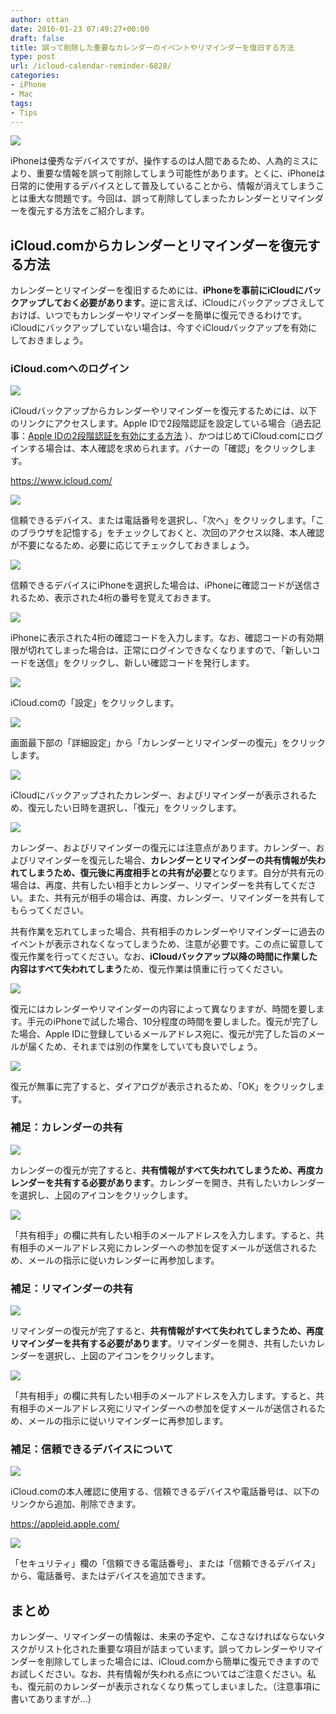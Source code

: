 ```yaml
---
author: ottan
date: 2016-01-23 07:49:27+00:00
draft: false
title: 誤って削除した重要なカレンダーのイベントやリマインダーを復旧する方法
type: post
url: /icloud-calendar-reminder-6828/
categories:
- iPhone
- Mac
tags:
- Tips
---
```


![](/images/2016/01/160123-56a324368a642-1.png)






iPhoneは優秀なデバイスですが、操作するのは人間であるため、人為的ミスにより、重要な情報を誤って削除してしまう可能性があります。とくに、iPhoneは日常的に使用するデバイスとして普及していることから、情報が消えてしまうことは重大な問題です。今回は、誤って削除してしまったカレンダーとリマインダーを復元する方法をご紹介します。





## iCloud.comからカレンダーとリマインダーを復元する方法





カレンダーとリマインダーを復旧するためには、**iPhoneを事前にiCloudにバックアップしておく必要があります**。逆に言えば、iCloudにバックアップさえしておけば、いつでもカレンダーやリマインダーを簡単に復元できるわけです。iCloudにバックアップしていない場合は、今すぐiCloudバックアップを有効にしておきましょう。





### iCloud.comへのログイン





![](/images/2016/01/160123-56a324383bc89-1.png)






iCloudバックアップからカレンダーやリマインダーを復元するためには、以下のリンクにアクセスします。Apple IDで2段階認証を設定している場合（過去記事：[Apple IDの2段階認証を有効にする方法](/appleid-two-step-authentication-2163/)
）、かつはじめてiCloud.comにログインする場合は、本人確認を求められます。バナーの「確認」をクリックします。



https://www.icloud.com/



![](/images/2016/01/160123-56a3243def7d1-1.png)






信頼できるデバイス、または電話番号を選択し、「次へ」をクリックします。「このブラウザを記憶する」をチェックしておくと、次回のアクセス以降、本人確認が不要になるため、必要に応じてチェックしておきましょう。





![](/images/2016/01/160123-56a3243f95a63-1.png)






信頼できるデバイスにiPhoneを選択した場合は、iPhoneに確認コードが送信されるため、表示された4桁の番号を覚えておきます。





![](/images/2016/01/160123-56a32440ad55b-1.png)






iPhoneに表示された4桁の確認コードを入力します。なお、確認コードの有効期限が切れてしまった場合は、正常にログインできなくなりますので、「新しいコードを送信」をクリックし、新しい確認コードを発行します。





![](/images/2016/01/160123-56a324439b089-1.png)






iCloud.comの「設定」をクリックします。





![](/images/2016/01/160123-56a32450b37ce-1.png)






画面最下部の「詳細設定」から「カレンダーとリマインダーの復元」をクリックします。





![](/images/2016/01/160123-56a32451ea2dc-1.png)






iCloudにバックアップされたカレンダー、およびリマインダーが表示されるため、復元したい日時を選択し、「復元」をクリックします。





![](/images/2016/01/160123-56a3245679e38-1.png)






カレンダー、およびリマインダーの復元には注意点があります。カレンダー、およびリマインダーを復元した場合、**カレンダーとリマインダーの共有情報が失われてしまうため、復元後に再度相手との共有が必要**となります。自分が共有元の場合は、再度、共有したい相手とカレンダー、リマインダーを共有してください。また、共有元が相手の場合は、再度、カレンダー、リマインダーを共有してもらってください。





共有作業を忘れてしまった場合、共有相手のカレンダーやリマインダーに過去のイベントが表示されなくなってしまうため、注意が必要です。この点に留意して復元作業を行ってください。なお、**iCloudバックアップ以降の時間に作業した内容はすべて失われてしまう**ため、復元作業は慎重に行ってください。





![](/images/2016/01/160123-56a324581d9b7-1.png)






復元にはカレンダーやリマインダーの内容によって異なりますが、時間を要します。手元のiPhoneで試した場合、10分程度の時間を要しました。復元が完了した場合、Apple IDに登録しているメールアドレス宛に、復元が完了した旨のメールが届くため、それまでは別の作業をしていても良いでしょう。





![](/images/2016/01/160123-56a324618c3bb-1.png)






復元が無事に完了すると、ダイアログが表示されるため、「OK」をクリックします。





### 補足：カレンダーの共有





![](/images/2016/01/160123-56a32462a90b8-1.png)






カレンダーの復元が完了すると、**共有情報がすべて失われてしまうため、再度カレンダーを共有する必要があります**。カレンダーを開き、共有したいカレンダーを選択し、上図のアイコンをクリックします。





![](/images/2016/01/160123-56a3246bf156a-1.png)






「共有相手」の欄に共有したい相手のメールアドレスを入力します。すると、共有相手のメールアドレス宛にカレンダーへの参加を促すメールが送信されるため、メールの指示に従いカレンダーに再参加します。





### 補足：リマインダーの共有





![](/images/2016/01/160123-56a3308185be5-1.png)






リマインダーの復元が完了すると、**共有情報がすべて失われてしまうため、再度リマインダーを共有する必要があります**。リマインダーを開き、共有したいカレンダーを選択し、上図のアイコンをクリックします。





![](/images/2016/01/160123-56a330823898d-1.png)






「共有相手」の欄に共有したい相手のメールアドレスを入力します。すると、共有相手のメールアドレス宛にリマインダーへの参加を促すメールが送信されるため、メールの指示に従いリマインダーに再参加します。





### 補足：信頼できるデバイスについて





![](/images/2016/01/160123-56a32474c2bc6-1.png)






iCloud.comの本人確認に使用する、信頼できるデバイスや電話番号は、以下のリンクから追加、削除できます。



https://appleid.apple.com/



![](/images/2016/01/160123-56a330832e590-1.png)






「セキュリティ」欄の「信頼できる電話番号」、または「信頼できるデバイス」から、電話番号、またはデバイスを追加できます。





## まとめ





カレンダー、リマインダーの情報は、未来の予定や、こなさなければならないタスクがリスト化された重要な項目が詰まっています。誤ってカレンダーやリマインダーを削除してしまった場合には、iCloud.comから簡単に復元できますのでお試しください。なお、共有情報が失われる点についてはご注意ください。私も、復元前のカレンダーが表示されなくなり焦ってしまいました。（注意事項に書いてありますが…）
